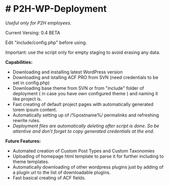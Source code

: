 <h1># P2H-WP-Deployment</h1>
<p><em>Useful only for P2H employees.</em></p>

<p>Current Versing: 0.4 BETA</p>

<p>Edit "include/config.php" before using.</p>

<p>Important: use the script only for empty staging to avoid erasing any data.</p>

<strong>Capabilities:</strong>
- Downloading and installing latest WordPress version
- Downloading and istalling ACF PRO from SVN (need credentials to be set in config.php)
- Downloading base theme from SVN or from "include" folder of deployment ( in case you have own configured theme ) and naming it like project is.
- Fast creating of default project pages with automatically generated lorem ipsum content.
- Automatically setting up of /%postname%/ permalinks and refreshing rewrite rules.
- <em>Deployment files are automatically deleting after script is done. So be attentive and don't forget to copy generated credentials at the end.</em>


<strong>Future Features:</strong>
- Automated creation of Custom Post Types and Custom Taxonomies
- Uploading of homepage html template to parse it for further including to theme templates.
- Automatically downloading of other wordpress plugins just by adding of a plugin url to the list of downloadable plugins.
- Fast basical creating of ACF fields.
